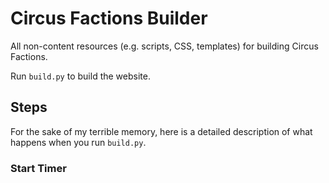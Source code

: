 # Circus Factions Builder

All non-content resources (e.g. scripts, CSS, templates) for building Circus Factions.

Run `build.py` to build the website.

## Steps

For the sake of my terrible memory, here is a detailed description of what happens when you run `build.py`.

### Start Timer




